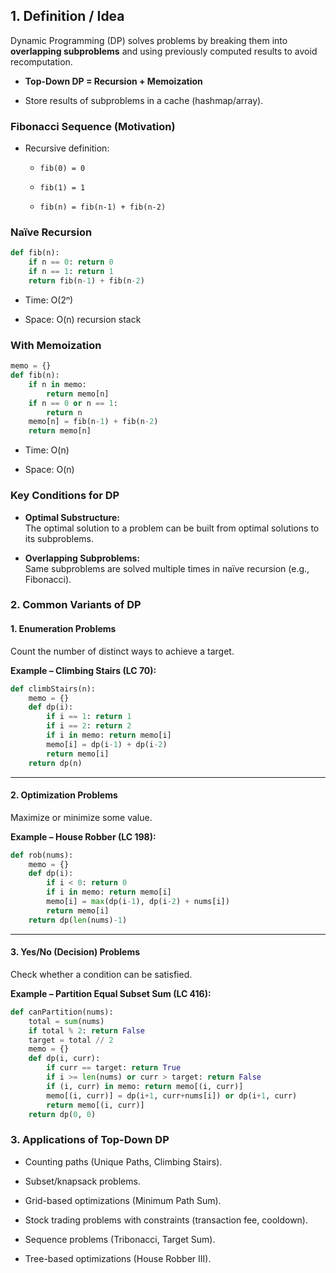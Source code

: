 ## 1. Definition / Idea

Dynamic Programming (DP) solves problems by breaking them into **overlapping subproblems** and using previously computed results to avoid recomputation.

- **Top-Down DP = Recursion + Memoization**
    
- Store results of subproblems in a cache (hashmap/array).
    
### Fibonacci Sequence (Motivation)

- Recursive definition:
    
    - `fib(0) = 0`
        
    - `fib(1) = 1`
        
    - `fib(n) = fib(n-1) + fib(n-2)`
        

### Naïve Recursion

```python
def fib(n):
    if n == 0: return 0
    if n == 1: return 1
    return fib(n-1) + fib(n-2)
```

- Time: O(2ⁿ)
    
- Space: O(n) recursion stack
    

### With Memoization

```python
memo = {}
def fib(n):
    if n in memo:
        return memo[n]
    if n == 0 or n == 1:
        return n
    memo[n] = fib(n-1) + fib(n-2)
    return memo[n]
```

- Time: O(n)
    
- Space: O(n)
    

### Key Conditions for DP

- **Optimal Substructure:**  
    The optimal solution to a problem can be built from optimal solutions to its subproblems.
    
- **Overlapping Subproblems:**  
    Same subproblems are solved multiple times in naïve recursion (e.g., Fibonacci).
    

### 2. Common Variants of DP

#### 1. Enumeration Problems

Count the number of distinct ways to achieve a target.

**Example – Climbing Stairs (LC 70):**

```python
def climbStairs(n):
    memo = {}
    def dp(i):
        if i == 1: return 1
        if i == 2: return 2
        if i in memo: return memo[i]
        memo[i] = dp(i-1) + dp(i-2)
        return memo[i]
    return dp(n)
```

---

#### 2. Optimization Problems

Maximize or minimize some value.

**Example – House Robber (LC 198):**

```python
def rob(nums):
    memo = {}
    def dp(i):
        if i < 0: return 0
        if i in memo: return memo[i]
        memo[i] = max(dp(i-1), dp(i-2) + nums[i])
        return memo[i]
    return dp(len(nums)-1)
```

---

#### 3. Yes/No (Decision) Problems

Check whether a condition can be satisfied.

**Example – Partition Equal Subset Sum (LC 416):**

```python
def canPartition(nums):
    total = sum(nums)
    if total % 2: return False
    target = total // 2
    memo = {}
    def dp(i, curr):
        if curr == target: return True
        if i >= len(nums) or curr > target: return False
        if (i, curr) in memo: return memo[(i, curr)]
        memo[(i, curr)] = dp(i+1, curr+nums[i]) or dp(i+1, curr)
        return memo[(i, curr)]
    return dp(0, 0)
```

### 3. Applications of Top-Down DP

- Counting paths (Unique Paths, Climbing Stairs).
    
- Subset/knapsack problems.
    
- Grid-based optimizations (Minimum Path Sum).
    
- Stock trading problems with constraints (transaction fee, cooldown).
    
- Sequence problems (Tribonacci, Target Sum).
    
- Tree-based optimizations (House Robber III).
    